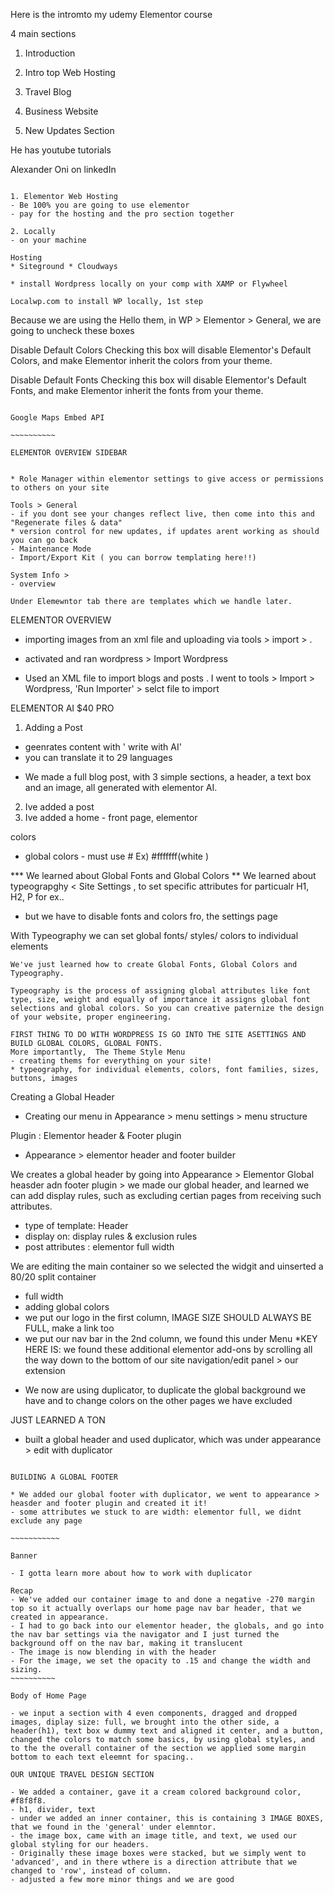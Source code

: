 Here is the intromto my udemy Elementor course

4 main sections

1. Introduction

2. Intro top Web Hosting

3. Travel Blog

4. Business Website

5. New Updates Section

He has youtube tutorials 

Alexander Oni on linkedIn

~~~~~~~~~~~

1. Elementor Web Hosting
- Be 100% you are going to use elementor
- pay for the hosting and the pro section together

2. Locally
- on your machine

Hosting
* Siteground * Cloudways

* install Wordpress locally on your comp with XAMP or Flywheel

Localwp.com to install WP locally, 1st step

~~~~~~~~~~~~~~~~~~~~~~~~~~~~~~~~~~
Because we are using the Hello them, in WP > Elementor > General, we are going to uncheck these boxes 

Disable Default Colors	 Checking this box will disable Elementor's Default Colors, and make Elementor inherit the colors from your theme.

Disable Default Fonts	 Checking this box will disable Elementor's Default Fonts, and make Elementor inherit the fonts from your theme.
~~~~~~~~~~~~

Google Maps Embed API

~~~~~~~~~~

ELEMENTOR OVERVIEW SIDEBAR


* Role Manager within elementor settings to give access or permissions to others on your site

Tools > General
- if you dont see your changes reflect live, then come into this and "Regenerate files & data"
* version control for new updates, if updates arent working as should you can go back
- Maintenance Mode 
- Import/Export Kit ( you can borrow templating here!!)

System Info >
- overview

Under Elemewntor tab there are templates which we handle later.

~~~~~~~~~~~~~~~~~~~~~~~~~~~~~~

ELEMENTOR OVERVIEW

- importing images from an xml file and uploading via tools > import > .
- activated and ran wordpress > Import Wordpress

- Used an XML file to import blogs and posts . I went to tools > Import > Wordpress, 'Run Importer' > selct file to import 

ELEMENTOR AI $40 PRO
1. Adding a Post
- geenrates content with ' write with AI'
- you can translate it to 29 languages 
* We made a full blog post, with 3 simple sections, a header, a text box and an image, all generated with elementor AI.

2. Ive added a post
3. Ive added a home - front page, elementor

colors
- global colors - must use #
Ex) #fffffff(white )

*** We learned about Global Fonts and Global Colors
** We learned about typeograpghy < Site Settings , to set specific attributes for particualr H1, H2, P for ex..
- but we have to disable fonts and colors fro, the settings page

With Typeography we can set global fonts/ styles/ colors to individual elements

~~~~~~~~~~~~~~~~~~~~~~
We've just learned how to create Global Fonts, Global Colors and Typeography.

Typeography is the process of assigning global attributes like font type, size, weight and equally of importance it assigns global font selections and global colors. So you can creative paternize the design of your website, proper engineering.

FIRST THING TO DO WITH WORDPRESS IS GO INTO THE SITE ASETTINGS AND BUILD GLOBAL COLORS, GLOBAL FONTS.
More importantly,  The Theme Style Menu
- creating thems for everything on your site!
* typeography, for individual elements, colors, font families, sizes, buttons, images

~~~~~~~~~~~~~~~~~~~~~~~~~~~~~~~~~~~~~~~~~~~~~~~~~~~~~~~~~~~~~~~~~~~~~~~
Creating a Global Header
- Creating our menu in Appearance > menu settings > menu structure

Plugin : Elementor header & Footer plugin
- Appearance > elementor header and footer builder

We creates a global header by going into Appearance > Elementor Global heasder adn footer plugin > we made our global header, and learned we can add display rules, such as excluding certian pages from receiving such attributes.
- type of template: Header
- display on: display rules & exclusion rules
- post attributes : elementor full width

We are editing the main container so we selected the widgit and uinserted a 80/20 split container
- full width
- adding global colors 
- we put our logo in the first column, IMAGE SIZE SHOULD ALWAYS BE FULL, make a link too
- we put our nav bar in the 2nd column, we found this under Menu
*KEY HERE IS: we found these additional elementor add-ons by scrolling all the way down to the bottom of our site navigation/edit panel > our extension

* We now are using duplicator, to duplicate the global background we have and to change colors on the other pages we have excluded

JUST LEARNED A TON
- built a global header and used duplicator, which was under appearance > edit with duplicator

~~~~~~~~~~~~~~~~~~~~~~~~~~~~~~~~~~~~~~~~~~~~~~~~~~~~~~~~~~~

BUILDING A GLOBAL FOOTER

* We added our global footer with duplicator, we went to appearance > heasder and footer plugin and created it it!
- some attributes we stuck to are width: elementor full, we didnt exclude any page 

~~~~~~~~~~~

Banner

- I gotta learn more about how to work with duplicator

Recap
- We've added our container image to and done a negative -270 margin top so it actually overlaps our home page nav bar header, that we created in appearance. 
- I had to go back into our elementor header, the globals, and go into the nav bar settings via the navigator and I just turned the background off on the nav bar, making it translucent
- The image is now blending in with the header
- For the image, we set the opacity to .15 and change the width and sizing.
~~~~~~~~~~

Body of Home Page

- we input a section with 4 even components, dragged and dropped images, diplay size: full, we brought into the other side, a header(h1), text box w dummy text and aligned it center, and a button, changed the colors to match some basics, by using global styles, and to the the overall container of the section we applied some margin bottom to each text eleemnt for spacing..

OUR UNIQUE TRAVEL DESIGN SECTION

- We added a container, gave it a cream colored background color, #f8f8f8.
- h1, divider, text
- under we added an inner container, this is containing 3 IMAGE BOXES, that we found in the 'general' under elemntor.
- the image box, came with an image title, and text, we used our global styling for our headers.
- Originally these image boxes were stacked, but we simply went to 'advanced', and in there wthere is a direction attribute that we changed to 'row', instead of column.
- adjusted a few more minor things and we are good